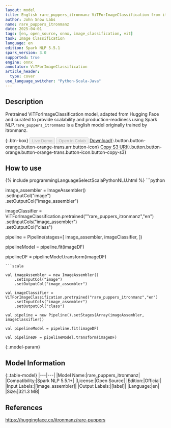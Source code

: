 ```yaml
---
layout: model
title: English rare_puppers_itronmanz ViTForImageClassification from itronmanz
author: John Snow Labs
name: rare_puppers_itronmanz
date: 2025-04-01
tags: [en, open_source, onnx, image_classification, vit]
task: Image Classification
language: en
edition: Spark NLP 5.5.1
spark_version: 3.0
supported: true
engine: onnx
annotator: ViTForImageClassification
article_header:
  type: cover
use_language_switcher: "Python-Scala-Java"
---
```


## Description

Pretrained ViTForImageClassification model, adapted from Hugging Face and curated to provide scalability and production-readiness using Spark NLP.`rare_puppers_itronmanz` is a English model originally trained by itronmanz.

{:.btn-box}
<button class="button button-orange" disabled>Live Demo</button>
<button class="button button-orange" disabled>Open in Colab</button>
[Download](https://s3.amazonaws.com/auxdata.johnsnowlabs.com/public/models/rare_puppers_itronmanz_en_5.5.1_3.0_1743497939390.zip){:.button.button-orange.button-orange-trans.arr.button-icon}
[Copy S3 URI](s3://auxdata.johnsnowlabs.com/public/models/rare_puppers_itronmanz_en_5.5.1_3.0_1743497939390.zip){:.button.button-orange.button-orange-trans.button-icon.button-copy-s3}

## How to use



<div class="tabs-box" markdown="1">
{% include programmingLanguageSelectScalaPythonNLU.html %}
```python

		
		

image_assembler = ImageAssembler()\
  .setInputCol("image")\
  .setOutputCol("image_assembler")

imageClassifier = ViTForImageClassification.pretrained(""rare_puppers_itronmanz","en")\
  .setInputCols("image_assembler")\
  .setOutputCol("class")

pipeline = Pipeline(stages=[
  image_assembler,
  imageClassifier,
])

pipelineModel = pipeline.fit(imageDF)

pipelineDF = pipelineModel.transform(imageDF)

```
```scala

val imageAssembler = new ImageAssembler()
    .setInputCol("image")
    .setOutputCol("image_assembler")

val imageClassifier =  ViTForImageClassification.pretrained("rare_puppers_itronmanz","en") 
    .setInputCols("image_assembler") 
    .setOutputCol("class") 

val pipeline = new Pipeline().setStages(Array(imageAssembler, imageClassifier))

val pipelineModel = pipeline.fit(imageDF)

val pipelineDF = pipelineModel.transform(imageDF)

```
</div>

{:.model-param}
## Model Information

{:.table-model}
|---|---|
|Model Name:|rare_puppers_itronmanz|
|Compatibility:|Spark NLP 5.5.1+|
|License:|Open Source|
|Edition:|Official|
|Input Labels:|[image_assembler]|
|Output Labels:|[label]|
|Language:|en|
|Size:|321.3 MB|

## References

https://huggingface.co/itronmanz/rare-puppers